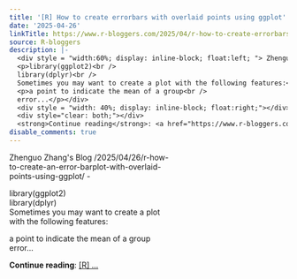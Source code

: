 ```yaml
---
title: '[R] How to create errorbars with overlaid points using ggplot'
date: '2025-04-26'
linkTitle: https://www.r-bloggers.com/2025/04/r-how-to-create-errorbars-with-overlaid-points-using-ggplot/
source: R-bloggers
description: |-
  <div style = "width:60%; display: inline-block; float:left; "> Zhenguo Zhang's Blog /2025/04/26/r-how-to-create-an-error-barplot-with-overlaid-points-using-ggplot/ -</p>
  <p>library(ggplot2)<br />
  library(dplyr)<br />
  Sometimes you may want to create a plot with the following features:</p>
  <p>a point to indicate the mean of a group<br />
  error...</p></div>
  <div style = "width: 40%; display: inline-block; float:right;"></div>
  <div style="clear: both;"></div>
  <strong>Continue reading</strong>: <a href="https://www.r-bloggers.com/2025/04/r-how-to-create-errorbars-with-overlaid-points-using-ggplot/">[R] ...
disable_comments: true
---
```

<div style = "width:60%; display: inline-block; float:left; "> Zhenguo Zhang's Blog /2025/04/26/r-how-to-create-an-error-barplot-with-overlaid-points-using-ggplot/ -</p>
<p>library(ggplot2)<br />
library(dplyr)<br />
Sometimes you may want to create a plot with the following features:</p>
<p>a point to indicate the mean of a group<br />
error...</p></div>
<div style = "width: 40%; display: inline-block; float:right;"></div>
<div style="clear: both;"></div>
<strong>Continue reading</strong>: <a href="https://www.r-bloggers.com/2025/04/r-how-to-create-errorbars-with-overlaid-points-using-ggplot/">[R] ...